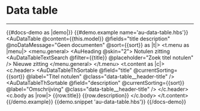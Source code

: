 # Data table

---

{{#docs-demo as |demo|}}
  {{#demo.example name='au-data-table.hbs'}}
    <AuDataTable @content={{this.model}} @fields="title description" @noDataMessage="Geen documenten" @sort={{sort}} as |t|>
      <t.menu as |menu|>
        <menu.general>
          <AuToolbar class="au-o-box">
            <AuHeading @skin="2">
              Notulen zitting
            </AuHeading>
            <AuToolbarGroup class="au-c-toolbar__group--center">
              <AuDataTableTextSearch @filter={{title}} @placeholder="Zoek titel notulen" />
              <AuButton>
                Nieuwe zitting
              </AuButton>
            </AuToolbarGroup>
          </AuToolbar>
        </menu.general>
      </t.menu>
      <t.content as |c|>
        <c.header>
          <AuDataTableThSortable @field="title" @currentSorting={{sort}} @label="Titel notulen" @class="data-table__header-title" />
          <AuDataTableThSortable @field="description" @currentSorting={{sort}} @label="Omschrijving" @class="data-table__header-title" />
        </c.header>
        <c.body as |row|>
          <td>{{row.title}}</td>
          <td>{{row.description}}</td>
        </c.body>
      </t.content>
    </AuDataTable>
  {{/demo.example}}
  {{demo.snippet 'au-data-table.hbs'}}
{{/docs-demo}}
